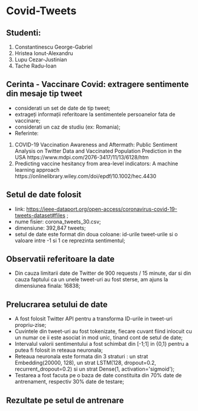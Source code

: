 # Covid-Tweets

Studenti:
-
<ol>
  <li>Constantinescu George-Gabriel</li>
  <li>Hristea Ionut-Alexandru</li>
  <li>Lupu Cezar-Justinian</li>
  <li>Tache Radu-Ioan</li>
</ol>

Cerinta - Vaccinare Covid: extragere sentimente din mesaje tip tweet
-

- considerati un set de date de tip tweet;
- extrageți informații referitoare la sentimentele persoanelor fata de vaccinare;
- considerati un caz de studiu (ex: Romania);
- Referinte: 
<ol>
  <li>
  COVID-19 Vaccination Awareness and Aftermath: Public Sentiment Analysis on Twitter Data and Vaccinated Population Prediction in the USA https://www.mdpi.com/2076-3417/11/13/6128/htm
  </li>
  <li>Predicting vaccine hesitancy from area-level indicators: A machine learning approach  https://onlinelibrary.wiley.com/doi/epdf/10.1002/hec.4430 </li>
</ol>
  
Setul de date folosit
-

- link: https://ieee-dataport.org/open-access/coronavirus-covid-19-tweets-dataset#files ;
- nume fisier: corona_tweets_30.csv;
- dimensiune: 392,847 tweets;
- setul de date este format din doua coloane: id-urile tweet-urile si o valoare intre -1 si 1 ce reprezinta sentimentul; 

Observatii referitoare la date
-

- Din cauza limitarii date de Twitter de 900 requests / 15 minute, dar si din cauza faptului ca un unele tweet-uri au fost sterse, am ajuns la dimensiunea finala: 16838;

Prelucrarea setului de date
-

- A fost folosit Twitter API pentru a transforma ID-urile in tweet-uri propriu-zise;
- Cuvintele din tweet-uri au fost tokenizate, fiecare cuvant fiind inlocuit cu un numar ce ii este asociat in mod unic, tinand cont de setul de date;
- Intervalul valorii sentimentului a fost schimbat din [-1;1] in {0,1} pentru a putea fi folosit in reteaua neuronala;
- Reteaua neuronala este formata din 3 straturi : un strat Embedding(20000, 128), un strat LSTM(128, dropout=0.2, recurrent_dropout=0.2) si un strat Dense(1, activation='sigmoid');
- Testarea a  fost facuta pe o baza de date constituita din 70% date de antrenament, respectiv 30% date de testare;

Rezultate pe setul de antrenare
-

